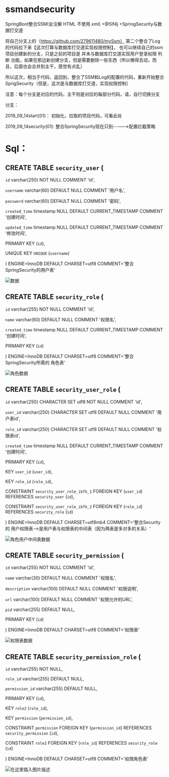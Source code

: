 # ssmandsecurity
SpringBoot整合SSM(全注解   HTML   不使用.xml)  +@Slf4j +SpringSecurity与数据打交道

将自己分支上的（https://github.com/279611480/mySsm）  第二个整合了Log的代码拉下来【这次打算与数据库打交道实现权限控制】，  也可以继续自己的ssm项目创建新的分支，只是之前的项目是 并未与数据库打交道实现用户登录权限  判断 功能，如果在那边新创建分支，但是需要删除一些东西（所以懒得去动，而且，后面也会合并到主干，感觉有点乱）
 
所以这次，相当于代码，返回到，整合了SSM和Log的配置的代码，重新开始整合SprigSecurity（但是，这次是与数据库打交道，实现权限控制）

注意：每个分支是对应的代码，主干则是对应的每部分代码，请，自行切换分支

分支：

2019_09_14start(01)：  初始化，拉取的项目代码，可看此处  

2019_09_14security(01): 整合SpringSecurity现在只到----->配置拦截策略

# Sql：

## CREATE TABLE `security_user` (
 
 `id` varchar(250) NOT NULL COMMENT 'id',
 
 `username` varchar(60) DEFAULT NULL COMMENT '用户名',
 
 `password` varchar(60) DEFAULT NULL COMMENT '密码',
 
 `created_time` timestamp NULL DEFAULT CURRENT_TIMESTAMP COMMENT '创建时间',
 
 `updated_time` timestamp NULL DEFAULT CURRENT_TIMESTAMP COMMENT '修改时间',
 
 PRIMARY KEY (`id`),
 
 UNIQUE KEY `UNIQUE` (`username`)

) ENGINE=InnoDB DEFAULT CHARSET=utf8 COMMENT='整合SpringSecurity的用户表'

![数据](https://img-blog.csdnimg.cn/20190917001127291.png)

## CREATE TABLE `security_role` (

  `id` varchar(255) NOT NULL COMMENT 'id',
  
  `name` varchar(60) DEFAULT NULL COMMENT '权限名',
  
  `created_time` timestamp NULL DEFAULT CURRENT_TIMESTAMP COMMENT '创建时间',
  
  PRIMARY KEY (`id`)
  
) ENGINE=InnoDB DEFAULT CHARSET=utf8 COMMENT='整合SpringSecurity所需的 角色表'

![角色数据](https://img-blog.csdnimg.cn/20190917001232813.png)

## CREATE TABLE `security_user_role` (

  `id` varchar(250) CHARACTER SET utf8 NOT NULL COMMENT 'id',
  
  `user_id` varchar(250) CHARACTER SET utf8 DEFAULT NULL COMMENT '用户表id',
  
  `role_id` varchar(250) CHARACTER SET utf8 DEFAULT NULL COMMENT '权限表id',
  
  `created_time` timestamp NULL DEFAULT CURRENT_TIMESTAMP COMMENT '创建时间',
  
  PRIMARY KEY (`id`),
  
  KEY `user_id` (`user_id`),
  
  KEY `role_id` (`role_id`),
  
  CONSTRAINT `security_user_role_ibfk_1` FOREIGN KEY (`user_id`) REFERENCES `security_user` (`id`),
  
  CONSTRAINT `security_user_role_ibfk_2` FOREIGN KEY (`role_id`) REFERENCES `security_role` (`id`)
  
) ENGINE=InnoDB DEFAULT CHARSET=utf8mb4 COMMENT='整合Security的 用户权限表-->是用户表与权限表的中间表（因为两表是多对多的关系）'

![角色用户中间表数据](https://img-blog.csdnimg.cn/20190917002001410.png?x-oss-process=image/watermark,type_ZmFuZ3poZW5naGVpdGk,shadow_10,text_aHR0cHM6Ly9ibG9nLmNzZG4ubmV0L3lfMjc5NjExNDgw,size_16,color_FFFFFF,t_70)

## CREATE TABLE `security_permission` (

  `id` varchar(255) NOT NULL COMMENT 'id',
  
  `name` varchar(30) DEFAULT NULL COMMENT '权限名',
  
  `description` varchar(100) DEFAULT NULL COMMENT '权限说明',
  
  `url` varchar(100) DEFAULT NULL COMMENT '权限允许的URL',
  
  `pid` varchar(255) DEFAULT NULL,
  
  PRIMARY KEY (`id`)
  
) ENGINE=InnoDB DEFAULT CHARSET=utf8 COMMENT='权限表'

![权限表数据](https://img-blog.csdnimg.cn/20190917002104533.png?x-oss-process=image/watermark,type_ZmFuZ3poZW5naGVpdGk,shadow_10,text_aHR0cHM6Ly9ibG9nLmNzZG4ubmV0L3lfMjc5NjExNDgw,size_16,color_FFFFFF,t_70)

## CREATE TABLE `security_permission_role` (

  `id` varchar(255) NOT NULL,
  
  `role_id` varchar(255) DEFAULT NULL,
  
  `permission_id` varchar(255) DEFAULT NULL,
  
  PRIMARY KEY (`id`),
  
  KEY `role2` (`role_id`),
  
  KEY `permission` (`permission_id`),
  
  CONSTRAINT `permission` FOREIGN KEY (`permission_id`) REFERENCES `security_permission` (`id`),
  
  CONSTRAINT `role2` FOREIGN KEY (`role_id`) REFERENCES `security_role` (`id`)
  
) ENGINE=InnoDB DEFAULT CHARSET=utf8 COMMENT='权限角色表'

![在这里插入图片描述](https://img-blog.csdnimg.cn/20190917002155690.png?x-oss-process=image/watermark,type_ZmFuZ3poZW5naGVpdGk,shadow_10,text_aHR0cHM6Ly9ibG9nLmNzZG4ubmV0L3lfMjc5NjExNDgw,size_16,color_FFFFFF,t_70)























